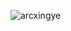 ![arcxingye](https://count.getloli.com/@KDjsss?name=KDjsss&theme=random&padding=8&offset=0&align=top&scale=1&pixelated=1&darkmode=auto)
